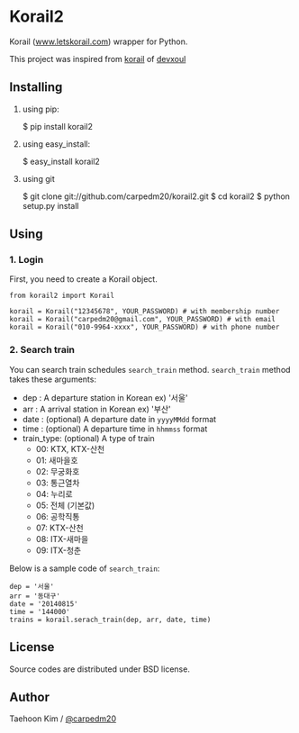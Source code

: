 Korail2
=======

Korail (www.letskorail.com) wrapper for Python.

This project was inspired from [korail](https://github.com/devxoul/korail) of [devxoul](https://github.com/devxoul)


Installing
----------

1. using pip:

    $ pip install korail2

1. using easy_install:

    $ easy_install korail2

1. using git

    $ git clone git://github.com/carpedm20/korail2.git
    $ cd korail2
    $ python setup.py install

Using
-----

### 1. Login ###

First, you need to create a Korail object.

    from korail2 import Korail

    korail = Korail("12345678", YOUR_PASSWORD) # with membership number
    korail = Korail("carpedm20@gmail.com", YOUR_PASSWORD) # with email
    korail = Korail("010-9964-xxxx", YOUR_PASSWORD) # with phone number

### 2. Search train ###

You can search train schedules `search_train` method. `search_train` method takes these arguments:

- dep : A departure station in Korean  ex) '서울'
- arr : A arrival station in Korean  ex) '부산'
- date : (optional) A departure date in `yyyyMMdd` format
- time : (optional) A departure time in `hhmmss` format
- train_type: (optional) A type of train
    - 00: KTX, KTX-산천
    - 01: 새마을호
    - 02: 무궁화호
    - 03: 통근열차
    - 04: 누리로
    - 05: 전체 (기본값)
    - 06: 공학직통
    - 07: KTX-산천
    - 08: ITX-새마을
    - 09: ITX-청춘

Below is a sample code of `search_train`:

    dep = '서울'
    arr = '동대구'
    date = '20140815'
    time = '144000'
    trains = korail.serach_train(dep, arr, date, time)


License
-------

Source codes are distributed under BSD license.


Author
------

Taehoon Kim / [@carpedm20](http://carpedm20.github.io/about/)
